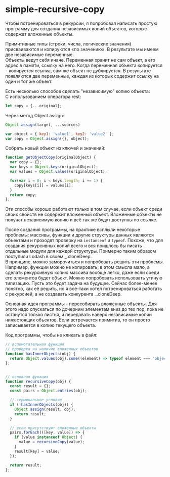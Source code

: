 # simple-recursive-copy  

Чтобы потренироваться в рекурсии, я попробовал написать простую программу для создания независимых копий объектов, которые содержат вложенные объекты.  

Примитивные типы (строки, числа, логические значения) присваиваются и копируются «по значению». В результате мы имеем две независимые переменные.  
Объекты ведут себя иначе. Переменная хранит не сам объект, а его адрес в памяти, ссылку на него. Когда переменная объекта копируется – копируется ссылка, сам же объект не дублируется. В результате появляются две переменные, каждая из которых содержит ссылку на один и тот же объект.
  
Есть несколько способов сделать "независимую" копию объекта:  
С использованием оператора rest:
```javaScript
let copy = {...original};
```
Через метод Object.assign:
```javaScript
Object.assign(target, ...sources)

var object = { key1: 'value1', key2: 'value2' };
var copy = Object.assign({}, object);
```
Собрать новый объект из ключей и значений:
```javaScript
function getObjectCopy(originalObject) {
  var copy = {};
  var keys = Object.keys(originalObject);
  var values = Object.values(originalObject);

  for(var i = 0; i < keys.length; i += 1) {
    copy[keys[i]] = values[i];
  }
  return copy;
};
```
Эти способы хорошо работают только в том случае, если объект среди своих свойств не содержит вложенный объект. Вложенные объекты не получат независимую копию и всё так же будут доступны по ссылке.  
  
 
После создания программы, на практике всплыли некоторые проблемы: массивы, функции и другие структуры данных являются объектами и проходят проверку на ```instanceof``` и ```typeof```. Похоже, что для создания рекурсивных копий всего и вся пришлось бы писать отдельные модули для каждой структуры. Примерно таким образом поступили Lodash в своём _.cloneDeep.  
В принципе, можно заморочиться и попробовать решить эти проблемы. Например, функции можно не копировать, в этом смысла мало, а сделать рекурсивную копию массива вообще легко, даже если среди его элементов будет объект. Можно попробовать использовать утиную типизацию. Пусть это будет задача на будущее. Сейчас более-менее понятно, как её решить, но я всё-таки хотел потренироваться работать с рекурсией, а не создавать конкурента _.cloneDeep.  
  
Основная идея программы - пересобирать вложенные объекты. Для этого надо спускаться по дочерним элементам вниз до тех пор, пока не останутся только листья, и передавать наверх независимые копии нижестоящих объектов. Если встречается примитив, то он просто записывается в копию текущего объекта. 
  
  
Код программы, чтобы не кликать в файл:
```javaScript
// вспомогательная функция
// проверка на наличие вложенных объектов
function hasInnerObjects(obj) {
  return Object.values(obj).some((element) => typeof element === 'object');
};


// основная функция 
function recursiveCopy(obj) {
  const result = {};
  const pairs = Object.entries(obj);

  // терминальное условие
  if (!hasInnerObjects(obj)) {
    Object.assign(result, obj);
    return result;
  }

  // если присутствуют вложенные объекты
  pairs.forEach(([key, value]) => {
    if (value instanceof Object) {
      value = recursiveCopy(value);      
    }
    result[key] = value;
  });

  return result;
};
```
